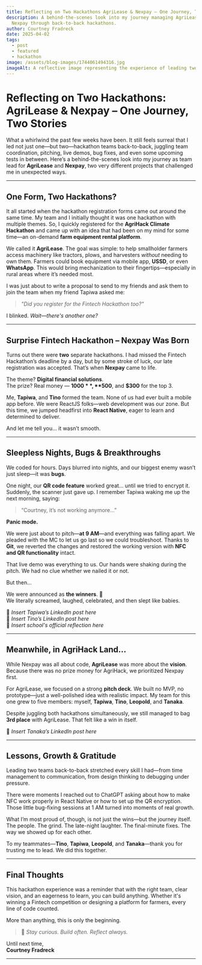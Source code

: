 ```yaml
---
title: Reflecting on Two Hackathons AgriLease & Nexpay – One Journey, Two Stories
description: A behind-the-scenes look into my journey managing AgriLease and
  Nexpay through back-to-back hackathons.
author: Courtney Fradreck
date: 2025-04-02
tags:
  - post
  - featured
  - hackathon
image: /assets/blog-images/1744061494316.jpg
imageAlt: A reflective image representing the experience of leading two hackathons
---
```


# Reflecting on Two Hackathons: AgriLease & Nexpay – One Journey, Two Stories

What a whirlwind the past few weeks have been. It still feels surreal that I led not just one—but two—hackathon teams back-to-back, juggling team coordination, pitching, live demos, bug fixes, and even some upcoming tests in between. Here’s a behind-the-scenes look into my journey as team lead for **AgriLease** and **Nexpay**, two very different projects that challenged me in unexpected ways.

---

## One Form, Two Hackathons?

It all started when the hackathon registration forms came out around the same time. My team and I initially thought it was one hackathon with multiple themes. So, I quickly registered for the **AgriHack Climate Hackathon** and came up with an idea that had been on my mind for some time—an on-demand **farm equipment rental platform**.

We called it **AgriLease**. The goal was simple: to help smallholder farmers access machinery like tractors, plows, and harvesters _without_ needing to own them. Farmers could book equipment via mobile app, **USSD**, or even **WhatsApp**. This would bring mechanization to their fingertips—especially in rural areas where it’s needed most.

I was just about to write a proposal to send to my friends and ask them to join the team when my friend Tapiwa asked me:

> _"Did you register for the Fintech Hackathon too?"_

I blinked. _Wait—there's another one?_

---

## Surprise Fintech Hackathon – Nexpay Was Born

Turns out there were **two** separate hackathons. I had missed the Fintech Hackathon’s deadline by a day, but by some stroke of luck, our late registration was accepted. That’s when **Nexpay** came to life.

The theme? **Digital financial solutions**.  
The prize? Real money — **$1000**, **$500**, and **$300** for the top 3.

Me, **Tapiwa**, and **Tino** formed the team. None of us had ever built a mobile app before. We were ReactJS folks—web development was our zone. But this time, we jumped headfirst into **React Native**, eager to learn and determined to deliver.

And let me tell you… it wasn’t smooth.

---

## Sleepless Nights, Bugs & Breakthroughs

We coded for hours. Days blurred into nights, and our biggest enemy wasn’t just sleep—it was **bugs**.

One night, our **QR code feature** worked great… until we tried to encrypt it. Suddenly, the scanner just gave up. I remember Tapiwa waking me up the next morning, saying:

> “Courtney, it’s not working anymore…”

**Panic mode.**

We were just about to pitch—**at 9 AM**—and everything was falling apart. We pleaded with the MC to let us go last so we could troubleshoot. Thanks to **Git**, we reverted the changes and restored the working version with **NFC and QR functionality** intact.

That live demo was everything to us. Our hands were shaking during the pitch. We had no clue whether we nailed it or not.

But then…

We were announced as **the winners**. 🥇  
We literally screamed, laughed, celebrated, and then slept like babies.

📌 _Insert Tapiwa’s LinkedIn post here_  
📌 _Insert Tino’s LinkedIn post here_  
📌 _Insert school's official reflection here_

---

## Meanwhile, in AgriHack Land…

While Nexpay was all about code, **AgriLease** was more about the **vision**.  
Because there was no prize money for AgriHack, we prioritized Nexpay first.

For AgriLease, we focused on a strong **pitch deck**. We built no MVP, no prototype—just a well-polished idea with realistic impact. My team for this one grew to five members: myself, **Tapiwa**, **Tino**, **Leopold**, and **Tanaka**.

Despite juggling both hackathons simultaneously, we still managed to bag **3rd place** with AgriLease. That felt like a win in itself.

📌 _Insert Tanaka’s LinkedIn post here_

---

## Lessons, Growth & Gratitude

Leading two teams back-to-back stretched every skill I had—from time management to communication, from design thinking to debugging under pressure.

There were moments I reached out to ChatGPT asking about how to make NFC work properly in React Native or how to set up the QR encryption. Those little bug-fixing sessions at 1 AM turned into moments of real growth.

What I’m most proud of, though, is not just the wins—but the journey itself. The people. The grind. The late-night laughter. The final-minute fixes. The way we showed up for each other.

To my teammates—**Tino**, **Tapiwa**, **Leopold**, and **Tanaka**—thank you for trusting me to lead. We did this together.

---

## Final Thoughts

This hackathon experience was a reminder that with the right team, clear vision, and an eagerness to learn, you can build anything. Whether it's winning a Fintech competition or designing a platform for farmers, every line of code counted.

More than anything, this is only the beginning.

> 🧠 _Stay curious. Build often. Reflect always._

Until next time,  
**Courtney Fradreck**

---
